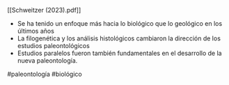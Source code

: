 [[Schweitzer (2023).pdf]]

+ Se ha tenido un enfoque más hacia lo biológico que lo geológico en los últimos años
+ La filogenética y los análisis histológicos cambiaron la dirección de los estudios paleontológicos
+ Estudios paralelos fueron también fundamentales en el  desarrollo de la nueva paleontología. 

#paleontología #biológico
